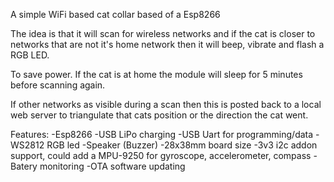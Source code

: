 
A simple WiFi based cat collar based of a Esp8266

The idea is that it will scan for wireless networks and if the cat is closer to networks 
that are not it's home network then it will beep, vibrate and flash a RGB LED. 

To save power. If the cat is at home the module will sleep for 5 minutes before scanning again. 

If other networks as visible during a scan then this is posted back to a local web server to 
triangulate that cats position or the direction the cat went.


Features:
-Esp8266
-USB LiPo charging
-USB Uart for programming/data
-WS2812 RGB led 
-Speaker (Buzzer)
-28x38mm board size
-3v3 i2c addon support, could add a MPU-9250 for gyroscope, accelerometer, compass
-Batery monitoring
-OTA software updating
